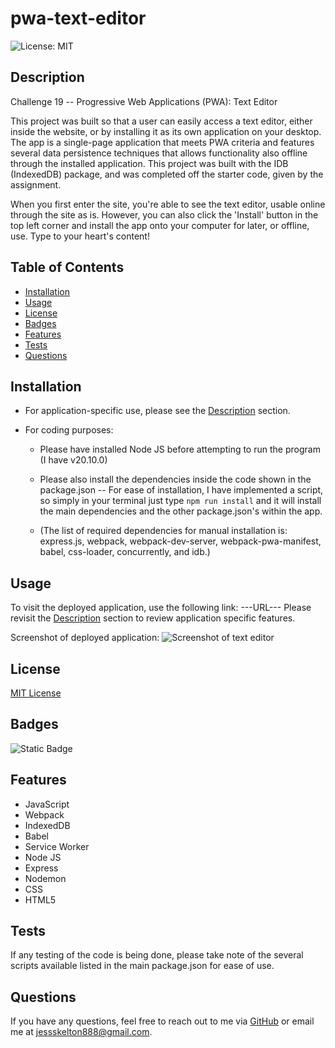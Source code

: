 # pwa-text-editor
![License: MIT](https://img.shields.io/badge/License-MIT-yellow.svg)

## Description

Challenge 19 -- Progressive Web Applications (PWA): Text Editor

This project was built so that a user can easily access a text editor, either inside the website, or by installing it as its own application on your desktop. The app is a single-page application that meets PWA criteria and features several data persistence techniques that allows functionality also offline through the installed application. This project was built with the IDB (IndexedDB) package, and was completed off the starter code, given by the assignment. 

When you first enter the site, you're able to see the text editor, usable online through the site as is. However, you can also click the 'Install' button in the top left corner and install the app onto your computer for later, or offline, use. Type to your heart's content!

## Table of Contents

- [Installation](#installation)
- [Usage](#usage)
- [License](#license)
- [Badges](#badges)
- [Features](#features)
- [Tests](#tests)
- [Questions](#questions)

## Installation

- For application-specific use, please see the [Description](#description) section.

- For coding purposes: 

    * Please have installed Node JS before attempting to run the program (I have v20.10.0)

    * Please also install the dependencies inside the code shown in the package.json -- For ease of installation, I have implemented a script, so simply in your terminal just type `npm run install` and it will install the main dependencies and the other package.json's within the app. 

    * (The list of required dependencies for manual installation is: express.js, webpack, webpack-dev-server, webpack-pwa-manifest, babel, css-loader, concurrently, and idb.)

## Usage

To visit the deployed application, use the following link:
---URL---
Please revisit the [Description](#description) section to review application specific features.

Screenshot of deployed application:
![Screenshot of text editor](./)

## License

[MIT License](https://opensource.org/licenses/MIT)

## Badges

![Static Badge](https://img.shields.io/badge/thank_you-for_visiting-purple)

## Features

- JavaScript
- Webpack
- IndexedDB
- Babel
- Service Worker
- Node JS
- Express
- Nodemon
- CSS
- HTML5

## Tests

If any testing of the code is being done, please take note of the several scripts available listed in the main package.json for ease of use.

## Questions

If you have any questions, feel free to reach out to me via [GitHub](https://github.com/jskelly8/) or email me at jessskelton888@gmail.com.
